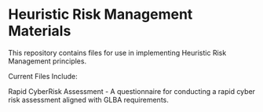 # Heuristic Risk Management Materials

This repository contains files for use in implementing Heuristic Risk Management principles. 

Current Files Include:

Rapid CyberRisk Assessment - A questionnaire for conducting a rapid cyber risk assessment aligned with GLBA requirements.

